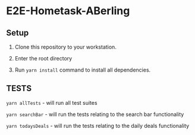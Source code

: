 # E2E-Hometask-ABerling

## Setup
1. Clone this repository to your workstation.  

2. Enter the root directory

3. Run `yarn install` command to install all dependencies.  


## TESTS

`yarn allTests` - will run all test suites

`yarn searchBar` - will run the tests relating to the search bar functionality

`yarn todaysDeals` - will run the tests relating to the daily deals functionality